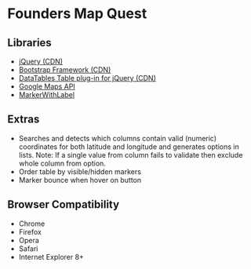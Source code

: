 # Founders Map Quest

## Libraries

* [jQuery (CDN)](https://ajax.googleapis.com/ajax/libs/jquery/1.11.2/jquery.min.js) 
* [Bootstrap Framework (CDN)](http://getbootstrap.com/) 
* [DataTables Table plug-in for jQuery (CDN)](https://datatables.net/)
* [Google Maps API](http://maps.google.com/maps/api/js?sensor=false)
* [MarkerWithLabel](https://google-maps-utility-library-v3.googlecode.com/svn/tags/markerwithlabel/1.1.9/src/markerwithlabel.js)

## Extras

* Searches and detects which columns contain valid (numeric) coordinates for both latitude and longitude and generates
 options in lists. Note: If a single value from column fails to validate then exclude whole column from option.
* Order table by visible/hidden markers 
* Marker bounce when hover on button

## Browser Compatibility
* Chrome
* Firefox
* Opera
* Safari
* Internet Explorer 8+
